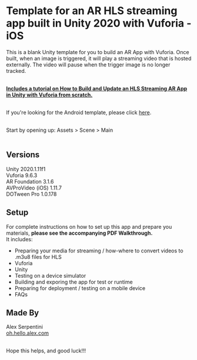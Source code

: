 # Template for an AR HLS streaming app built in Unity 2020 with Vuforia - iOS

This is a blank Unity template for you to build an AR App with Vuforia.  Once built, when an image is triggered, it will play a streaming video that is hosted externally. The video will pause when the trigger image is no longer tracked. <br /><br />

**[Includes a tutorial on How to Build and Update an HLS Streaming AR App in Unity with Vuforia from scratch.](https://github.com/Oh-Hello-Alex/Template-Unity2020StreamingARwithVuforia-iOS/blob/master/How%20to%20Build%20and%20Update%20an%20HLS%20Streaming%20AR%20App%20in%20Unity%20%26%20Vuforia.pdf)**<br /><br />

If you're looking for the Android template, please click [here](https://github.com/Oh-Hello-Alex/-Template-Unity2020StreamingARwithVuforia-Android).<br /><br />

Start by opening up: Assets > Scene > Main<br /> <br />


## Versions

Unity 2020.1.11f1 <br />
Vuforia 9.6.3 <br />
AR Foundation 3.1.6 <br />
AVProVideo (iOS) 1.11.7 <br />
DOTween Pro  1.0.178 <br />


## Setup

For complete instructions on how to set up this app and prepare you materials, **please see the accompanying PDF Walkthrough.**  <br />
It includes: 
*    Preparing your media for streaming / how-where to convert videos to .m3u8 files for HLS
*    Vuforia
*    Unity
*    Testing on a device simulator
*    Building and exporing the app for test or runtime
*    Preparing for deployment / testing on a mobile device
*    FAQs


## Made By

Alex Serpentini <br />
[oh.hello.alex.com](http://oh.hello.alex.com) <br /><br />


Hope this helps, and good luck!!! 
